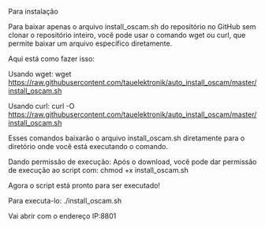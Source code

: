 Para instalação

Para baixar apenas o arquivo install_oscam.sh do repositório no GitHub sem clonar o repositório inteiro, 
você pode usar o comando wget ou curl, que permite baixar um arquivo específico diretamente.

Aqui está como fazer isso:

Usando wget: 
wget https://raw.githubusercontent.com/tauelektronik/auto_install_oscam/master/install_oscam.sh

Usando curl: 
curl -O https://raw.githubusercontent.com/tauelektronik/auto_install_oscam/master/install_oscam.sh

Esses comandos baixarão o arquivo install_oscam.sh diretamente para o diretório onde você está executando o comando.

Dando permissão de execução:
Após o download, você pode dar permissão de execução ao script com: 
chmod +x install_oscam.sh

Agora o script está pronto para ser executado!

Para executa-lo: 
./install_oscam.sh

Vai abrir com o endereço IP:8801
